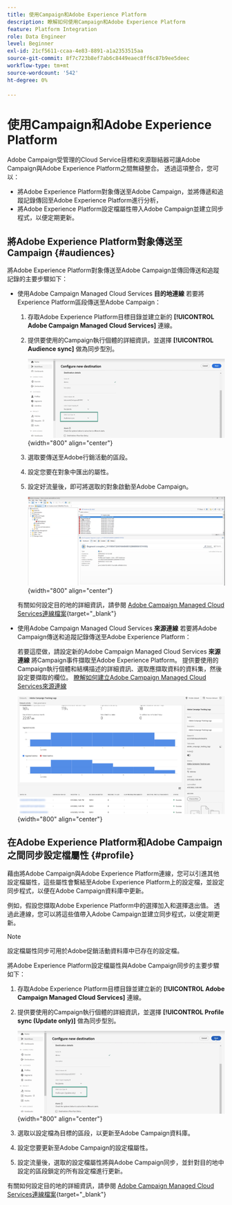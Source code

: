 ```yaml
---
title: 使用Campaign和Adobe Experience Platform
description: 瞭解如何使用Campaign和Adobe Experience Platform
feature: Platform Integration
role: Data Engineer
level: Beginner
exl-id: 21cf5611-ccaa-4e83-8891-a1a2353515aa
source-git-commit: 8f7c723b8ef7ab6c8449eaec8ff6c87b9ee5deec
workflow-type: tm+mt
source-wordcount: '542'
ht-degree: 0%

---
```


# 使用Campaign和Adobe Experience Platform

Adobe Campaign受管理的Cloud Service目標和來源聯結器可讓Adobe Campaign與Adobe Experience Platform之間無縫整合。 透過這項整合，您可以：

* 將Adobe Experience Platform對象傳送至Adobe Campaign，並將傳遞和追蹤記錄傳回至Adobe Experience Platform進行分析，
* 將Adobe Experience Platform設定檔屬性帶入Adobe Campaign並建立同步程式，以便定期更新。

## 將Adobe Experience Platform對象傳送至Campaign {#audiences}

將Adobe Experience Platform對象傳送至Adobe Campaign並傳回傳送和追蹤記錄的主要步驟如下：

* 使用Adobe Campaign Managed Cloud Services **目的地連線** 若要將Experience Platform區段傳送至Adobe Campaign：

   1. 存取Adobe Experience Platform目標目錄並建立新的 **[!UICONTROL Adobe Campaign Managed Cloud Services]** 連線。
   1. 提供要使用的Campaign執行個體的詳細資訊，並選擇 **[!UICONTROL Audience sync]** 做為同步型別。

      ![](assets/aep-audience-sync.png){width="800" align="center"}

   1. 選取要傳送至Adobe行銷活動的區段。
   1. 設定您要在對象中匯出的屬性。
   1. 設定好流量後，即可將選取的對象啟動至Adobe Campaign。

      ![](assets/aep-destination.png){width="800" align="center"}

  有關如何設定目的地的詳細資訊，請參閱 [Adobe Campaign Managed Cloud Services連線檔案](https://www.adobe.com/go/destinations-adobe-campaign-managed-cloud-services-en){target="_blank"}

* 使用Adobe Campaign Managed Cloud Services **來源連線** 若要將Adobe Campaign傳送和追蹤記錄傳送至Adobe Experience Platform：

  若要這麼做，請設定新的Adobe Campaign Managed Cloud Services **來源連線** 將Campaign事件擷取至Adobe Experience Platform。 提供要使用的Campaign執行個體和結構描述的詳細資訊、選取應擷取資料的資料集，然後設定要擷取的欄位。 [瞭解如何建立Adobe Campaign Managed Cloud Services來源連線](https://www.adobe.com/go/sources-campaign-ui-en)

  ![](assets/aep-logs.png){width="800" align="center"}

## 在Adobe Experience Platform和Adobe Campaign之間同步設定檔屬性 {#profile}

藉由將Adobe Campaign與Adobe Experience Platform連線，您可以引進其他設定檔屬性，這些屬性會繫結至Adobe Experience Platform上的設定檔，並設定同步程式，以便在Adobe Campaign資料庫中更新。

例如，假設您擷取Adobe Experience Platform中的選擇加入和選擇退出值。 透過此連線，您可以將這些值帶入Adobe Campaign並建立同步程式，以便定期更新。

>[!NOTE]
>
>設定檔屬性同步可用於Adobe促銷活動資料庫中已存在的設定檔。

將Adobe Experience Platform設定檔屬性與Adobe Campaign同步的主要步驟如下：

1. 存取Adobe Experience Platform目標目錄並建立新的 **[!UICONTROL Adobe Campaign Managed Cloud Services]** 連線。
1. 提供要使用的Campaign執行個體的詳細資訊，並選擇 **[!UICONTROL Profile sync (Update only)]** 做為同步型別。

   ![](assets/aep-profile-sync.png){width="800" align="center"}

1. 選取以設定檔為目標的區段，以更新至Adobe Campaign資料庫。
1. 設定您要更新至Adobe Campaign的設定檔屬性。
1. 設定流量後，選取的設定檔屬性將與Adobe Campaign同步，並針對目的地中設定的區段鎖定的所有設定檔進行更新。

有關如何設定目的地的詳細資訊，請參閱 [Adobe Campaign Managed Cloud Services連線檔案](https://www.adobe.com/go/destinations-adobe-campaign-managed-cloud-services-en){target="_blank"}
